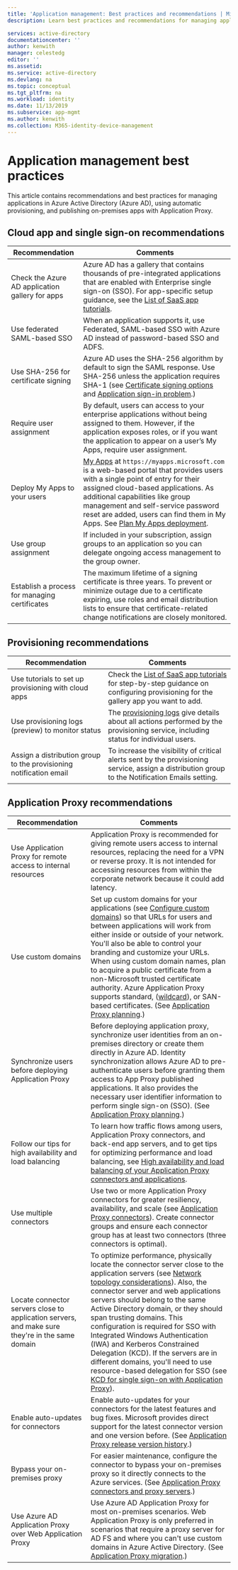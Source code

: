 ```yaml
---
title: 'Application management: Best practices and recommendations | Microsoft Docs'
description: Learn best practices and recommendations for managing applications in Azure Active Directory. Learn about using automatic provisioning and publishing on-premises apps with Application Proxy.

services: active-directory
documentationcenter: ''
author: kenwith
manager: celestedg
editor: ''
ms.assetid: 
ms.service: active-directory
ms.devlang: na
ms.topic: conceptual
ms.tgt_pltfrm: na
ms.workload: identity
ms.date: 11/13/2019
ms.subservice: app-mgmt
ms.author: kenwith
ms.collection: M365-identity-device-management
---
```


# Application management best practices

This article contains recommendations and best practices for managing applications in Azure Active Directory (Azure AD), using automatic provisioning, and publishing on-premises apps with Application Proxy.

## Cloud app and single sign-on recommendations
| Recommendation | Comments |
| --- | --- |
| Check the Azure AD application gallery for apps  | Azure AD has a gallery that contains thousands of pre-integrated applications that are enabled with Enterprise single sign-on (SSO). For app-specific setup guidance, see the [List of SaaS app tutorials](../saas-apps/tutorial-list.md).  | 
| Use federated SAML-based SSO  | When an application supports it, use Federated, SAML-based SSO with Azure AD instead of password-based SSO and ADFS.  | 
| Use SHA-256 for certificate signing  | Azure AD uses the SHA-256 algorithm by default to sign the SAML response. Use SHA-256 unless the application requires SHA-1 (see [Certificate signing options](certificate-signing-options.md) and [Application sign-in problem](application-sign-in-problem-application-error.md).)  | 
| Require user assignment  | By default, users can access to your enterprise applications without being assigned to them. However, if the application exposes roles, or if you want the application to appear on a user’s My Apps, require user assignment.  | 
| Deploy My Apps to your users | [My Apps](end-user-experiences.md) at `https://myapps.microsoft.com` is a web-based portal that provides users with a single point of entry for their assigned cloud-based applications. As additional capabilities like group management and self-service password reset are added, users can find them in My Apps. See [Plan My Apps deployment](my-apps-deployment-plan.md).
| Use group assignment  | If included in your subscription, assign groups to an application so you can delegate ongoing access management to the group owner.  | 
| Establish a process for managing certificates | The maximum lifetime of a signing certificate is three years. To prevent or minimize outage due to a certificate expiring, use roles and email distribution lists to ensure that certificate-related change notifications are closely monitored. |

## Provisioning recommendations
| Recommendation | Comments |
| --- | --- |
| Use tutorials to set up provisioning with cloud apps | Check the [List of SaaS app tutorials](../saas-apps/tutorial-list.md) for step-by-step guidance on configuring provisioning for the gallery app you want to add. |
| Use provisioning logs (preview) to monitor status | The [provisioning logs](../reports-monitoring/concept-provisioning-logs.md?context=azure/active-directory/manage-apps/context/manage-apps-context) give details about all actions performed by the provisioning service, including status for individual users. |
| Assign a distribution group to the provisioning notification email | To increase the visibility of critical alerts sent by the provisioning service, assign a distribution group to the Notification Emails setting. |


## Application Proxy recommendations
| Recommendation | Comments |
| --- | --- |
| Use Application Proxy for remote access to internal resources | Application Proxy is recommended for giving remote users access to internal resources, replacing the need for a VPN or reverse proxy. It is not intended for accessing resources from within the corporate network because it could add latency.
| Use custom domains | Set up custom domains for your applications (see [Configure custom domains](application-proxy-configure-custom-domain.md)) so that URLs for users and between applications will work from either inside or outside of your network. You'll also be able to control your branding and customize your URLs.  When using custom domain names, plan to acquire a public certificate from a non-Microsoft trusted certificate authority. Azure Application Proxy supports standard, ([wildcard](application-proxy-wildcard.md)), or SAN-based certificates. (See [Application Proxy planning](application-proxy-deployment-plan.md).) |
| Synchronize users before deploying Application Proxy | Before deploying application proxy, synchronize user identities from an on-premises directory or create them directly in Azure AD. Identity synchronization allows Azure AD to pre-authenticate users before granting them access to App Proxy published applications. It also provides the necessary user identifier information to perform single sign-on (SSO). (See [Application Proxy planning](application-proxy-deployment-plan.md).) |
| Follow our tips for high availability and load balancing | To learn how traffic flows among users, Application Proxy connectors, and back-end app servers, and to get tips for optimizing performance and load balancing, see [High availability and load balancing of your Application Proxy connectors and applications](application-proxy-high-availability-load-balancing.md). |
| Use multiple connectors | Use two or more Application Proxy connectors for greater resiliency, availability, and scale (see [Application Proxy connectors](application-proxy-connectors.md)). Create connector groups and ensure each connector group has at least two connectors (three connectors is optimal). |
| Locate connector servers close to application servers, and make sure they're in the same domain | To optimize performance, physically locate the connector server close to the application servers (see [Network topology considerations](application-proxy-network-topology.md)). Also, the connector server and web applications servers should belong to the same Active Directory domain, or they should span trusting domains. This configuration is required for SSO with Integrated Windows Authentication (IWA) and Kerberos Constrained Delegation (KCD). If the servers are in different domains, you'll need to use resource-based delegation for SSO (see [KCD for single sign-on with Application Proxy](application-proxy-configure-single-sign-on-with-kcd.md)). |
| Enable auto-updates for connectors | Enable auto-updates for your connectors for the latest features and bug fixes. Microsoft provides direct support for the latest connector version and one version before. (See [Application Proxy release version history](application-proxy-release-version-history.md).) |
| Bypass your on-premises proxy | For easier maintenance, configure the connector to bypass your on-premises proxy so it directly connects to the Azure services. (See [Application Proxy connectors and proxy servers](application-proxy-configure-connectors-with-proxy-servers.md).) |
| Use Azure AD Application Proxy over Web Application Proxy | Use Azure AD Application Proxy for most on-premises scenarios. Web Application Proxy is only preferred in scenarios that require a proxy server for AD FS and where you can't use custom domains in Azure Active Directory. (See [Application Proxy migration](application-proxy-migration.md).) |